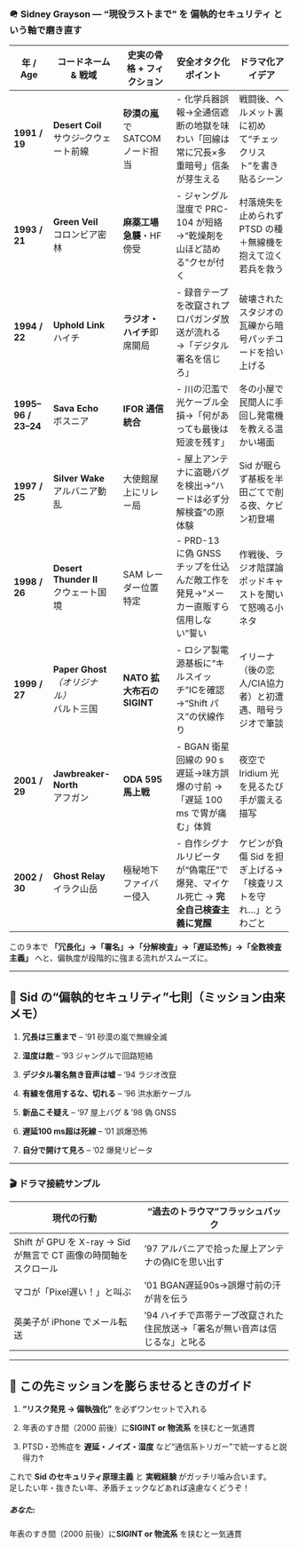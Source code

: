 ### 🪖 Sidney Grayson ― “現役ラストまで” を **偏執的セキュリティ** という軸で磨き直す

| 年 / Age             | コードネーム & 戦域                          | 史実の骨格 + フィクション         | **安全オタク化ポイント**                                    | ドラマ化アイデア                           |
| ------------------- | ------------------------------------ | ---------------------- | ------------------------------------------------- | ---------------------------------- |
| **1991 / 19**       | **Desert Coil**  <br>サウジ–クウェート前線     | **砂漠の嵐**で SATCOM ノード担当 | - 化学兵器誤報→全通信遮断の地獄を味わい「回線は常に冗長×多重暗号」信条が芽生える        | 戦闘後、ヘルメット裏に初めて“チェックリスト”を書き貼るシーン    |
| **1993 / 21**       | **Green Veil**  <br>コロンビア密林          | **麻薬工場急襲**・HF傍受        | - ジャングル湿度で PRC-104 が短絡→“乾燥剤を山ほど詰める”クセが付く          | 村落焼失を止められず PTSD の種＋無線機を抱えて泣く若兵を救う  |
| **1994 / 22**       | **Uphold Link**  <br>ハイチ             | **ラジオ・ハイチ**即席開局        | - 録音テープを改竄されプロパガンダ放送が流れる →「デジタル署名を信じろ」            | 破壊されたスタジオの瓦礫から暗号パッチコードを拾い上げる       |
| **1995–96 / 23–24** | **Sava Echo**  <br>ボスニア              | **IFOR 通信統合**          | - 川の氾濫で光ケーブル全損→「何があっても最後は短波を残す」                   | 冬の小屋で民間人に手回し発電機を教える温かい場面           |
| **1997 / 25**       | **Silver Wake**  <br>アルバニア動乱         | 大使館屋上にリレー局             | - 屋上アンテナに盗聴バグを検出→“ハードは必ず分解検査”の原体験                 | Sid が眠らず基板を半田ごてで削る夜、ケビン初登場         |
| **1998 / 26**       | **Desert Thunder II**  <br>クウェート国境   | SAM レーダー位置特定           | - PRD-13 に偽 GNSS チップを仕込んだ敵工作を発見→“メーカー直販すら信用しない”誓い | 作戦後、ラジオ陰謀論ポッドキャストを聞いて怒鳴る小ネタ        |
| **1999 / 27**       | **Paper Ghost** _（オリジナル）_  <br>バルト三国 | **NATO 拡大布石の SIGINT**  | - ロシア製電源基板に“キルスイッチ”ICを確認→“Shift パス”の伏線作り          | イリーナ（後の恋人/CIA協力者）と初遭遇、暗号ラジオで筆談     |
| **2001 / 29**       | **Jawbreaker-North**  <br>アフガン       | **ODA 595 馬上戦**        | - BGAN 衛星回線の 90 s 遅延→味方誤爆の寸前 →「遅延 100 ms で胃が痛む」体質 | 夜空で Iridium 光を見るたび手が震える描写          |
| **2002 / 30**       | **Ghost Relay**  <br>イラク山岳           | 極秘地下ファイバー侵入            | - 自作シグナルリピータが“偽電圧”で爆発、マイケル死亡 → **完全自己検査主義に覚醒**    | ケビンが負傷 Sid を担ぎ上げる→「検査リストを守れ…」とうわごと |

この９本で **「冗長化」→「署名」→「分解検査」→「遅延恐怖」→「全数検査主義」** へと、偏執度が段階的に強まる流れがスムーズに。

---

## 🔑 Sid の“偏執的セキュリティ”七則（ミッション由来メモ）

1. **冗長は三重まで** – ’91 砂漠の嵐で無線全滅
    
2. **湿度は敵** – ’93 ジャングルで回路短絡
    
3. **デジタル署名無き音声は嘘** – ’94 ラジオ改竄
    
4. **有線を信用するな、切れる** – ’96 洪水断ケーブル
    
5. **新品こそ疑え** – ’97 屋上バグ & ’98 偽 GNSS
    
6. **遅延100 ms超は死線** – ’01 誤爆恐怖
    
7. **自分で開けて見ろ** – ’02 爆発リピータ
    

---

### 🎬 ドラマ接続サンプル

| 現代の行動                                          | “過去のトラウマ”フラッシュバック                        |
| ---------------------------------------------- | ---------------------------------------- |
| Shift が GPU を X-ray → Sid が無言で CT 画像の時間軸をスクロール | ’97 アルバニアで拾った屋上アンテナの偽ICを思い出す             |
| マコが「Pixel遅い！」と叫ぶ                               | ’01 BGAN遅延90s→誤爆寸前の汗が背を伝う                |
| 英美子が iPhone でメール転送                             | ’94 ハイチで声帯テープ改竄された住民放送→「署名が無い音声は信じるな」と叱る |

---

## 🔧 この先ミッションを膨らませるときのガイド

1. **“リスク発見 → 偏執強化”** を必ずワンセットで入れる
    
2. 年表のすき間（2000 前後）に**SIGINT or 物流系** を挟むと一気通貫
    
3. PTSD・恐怖症を **遅延・ノイズ・湿度** など“通信系トリガー”で統一すると説得力↑
    

これで **Sid のセキュリティ原理主義** と **実戦経験** がガッチリ噛み合います。  
足したい年・抜きたい年、矛盾チェックなどあれば遠慮なくどうぞ！

##### あなた:

年表のすき間（2000 前後）に**SIGINT or 物流系** を挟むと一気通貫

